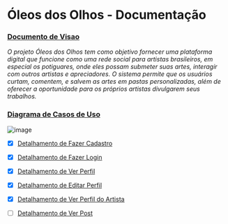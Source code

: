 #  Óleos dos Olhos - Documentação

### [Documento de Visao](Documento_de_visao.md)
*O projeto Óleos dos Olhos tem como objetivo fornecer uma plataforma digital que funcione como uma rede social para artistas brasileiros, em especial os potiguares, onde eles possam submeter suas artes, interagir com outros artistas e apreciadores. O sistema permite que os usuários curtam, comentem, e salvem as artes em pastas personalizadas, além de oferecer a oportunidade para os próprios artistas divulgarem seus trabalhos.*

### [Diagrama de Casos de Uso](DiagramaCDU.asta) 
![image](https://github.com/user-attachments/assets/aa0121ef-29da-49c0-8bfe-b9124d7b8a33)

- [x] [Detalhamento de Fazer Cadastro](Detalhamento_cdu_CriarPerfil.md)
- [x] [Detalhamento de Fazer Login](Detalhamento_cdu_Entrar.md)
- [x] [Detalhamento de Ver Perfil](Detalhamento_cdu_VerMeuPerfil.md)
- [x] [Detalhamento de Editar Perfil](Detalhamento_cdu_EditarPerfil.md)
- [x] [Detalhamento de Ver Perfil do Artista](Detalhamento_cdu_VerPerfil.md) 
- [ ] [Detalhamento de Ver Post](Detalhamento_cdu_VerPost.md)

